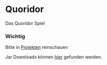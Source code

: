 # Quoridor

Das Quoridor Spiel

### Wichtig

Bitte in [Projekten](https://github.com/orgs/Die-Quoridors/projects/1) reinschauen

Jar Downloads können [hier](https://github.com/Die-Quoridors/Quoridor/actions) gefunden werden.

